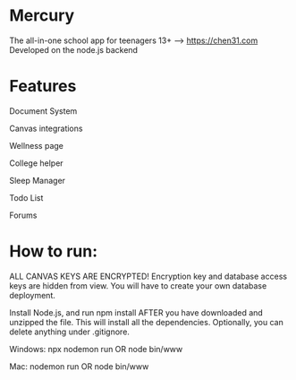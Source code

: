 
# Mercury

The all-in-one school app for teenagers 13+ 
--> https://chen31.com
Developed on the node.js backend

# Features

Document System

Canvas integrations

Wellness page

College helper

Sleep Manager

Todo List

Forums


# How to run:

ALL CANVAS KEYS ARE ENCRYPTED!
Encryption key and database access keys are hidden from view. You will have to create your own database deployment. 

Install Node.js, and run npm install AFTER you have downloaded and unzipped the file. This will install all the dependencies. 
Optionally, you can delete anything under .gitignore.

Windows: npx nodemon run OR node bin/www

Mac: nodemon run OR node bin/www



